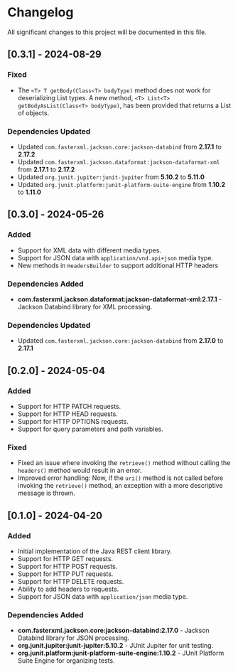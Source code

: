 # Changelog

All significant changes to this project will be documented in this file.

## [0.3.1] - 2024-08-29

### Fixed
- The `<T> T getBody(Class<T> bodyType)` method does not work for deserializing List types. A new method, `<T> List<T> getBodyAsList(Class<T> bodyType)`, has been provided that returns a List of objects.

### Dependencies Updated
- Updated `com.fasterxml.jackson.core:jackson-databind` from **2.17.1** to **2.17.2**
- Updated `com.fasterxml.jackson.dataformat:jackson-dataformat-xml` from **2.17.1** to **2.17.2**
- Updated `org.junit.jupiter:junit-jupiter` from **5.10.2** to **5.11.0**
- Updated `org.junit.platform:junit-platform-suite-engine` from **1.10.2** to **1.11.0**

## [0.3.0] - 2024-05-26

### Added
- Support for XML data with different media types.
- Support for JSON data with `application/vnd.api+json` media type.
- New methods in `HeadersBuilder` to support additional HTTP headers

### Dependencies Added
- **com.fasterxml.jackson.dataformat:jackson-dataformat-xml:2.17.1** - Jackson Databind library for XML processing.

### Dependencies Updated
- Updated `com.fasterxml.jackson.core:jackson-databind` from **2.17.0** to **2.17.1**

## [0.2.0] - 2024-05-04

### Added
- Support for HTTP PATCH requests.
- Support for HTTP HEAD requests.
- Support for HTTP OPTIONS requests.
- Support for query parameters and path variables.

### Fixed
- Fixed an issue where invoking the `retrieve()` method without calling the `headers()` method would result in an error.
- Improved error handling: Now, if the `uri()` method is not called before invoking the `retrieve()` method, an exception with a more descriptive message is thrown.

## [0.1.0] - 2024-04-20

### Added
- Initial implementation of the Java REST client library.
- Support for HTTP GET requests.
- Support for HTTP POST requests.
- Support for HTTP PUT requests.
- Support for HTTP DELETE requests.
- Ability to add headers to requests.
- Support for JSON data with `application/json` media type.

### Dependencies Added
- **com.fasterxml.jackson.core:jackson-databind:2.17.0** - Jackson Databind library for JSON processing.
- **org.junit.jupiter:junit-jupiter:5.10.2** - JUnit Jupiter for unit testing.
- **org.junit.platform:junit-platform-suite-engine:1.10.2** - JUnit Platform Suite Engine for organizing tests.